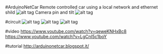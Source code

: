 #ArduinoNetCar
Remote controlled car using a local network and ethernet shild
![alt tag](http://2.bp.blogspot.com/-14tQT9m6tX8/T37bTF88YPI/AAAAAAAAAB0/2b_6g-IiaSI/s1600/IMG_0297.JPG)
Camera pin and tilt
![alt tag](http://3.bp.blogspot.com/-bEph_UVwAmw/T5-twe4oXcI/AAAAAAAAACM/qA_pXUE4Lkw/s1600/FILE0002.JPG)


#circuit
![alt tag](http://2.bp.blogspot.com/-5x75uymWdAc/T34WSyunMQI/AAAAAAAAAAM/Dg1bzo0UfIo/s1600/l293d_bb.png)
![alt tag](http://3.bp.blogspot.com/-zU3rU08U3R0/T37DGK3F7nI/AAAAAAAAAAk/iaJpy4fX84o/s1600/circuit2_bb.png)
![alt tag](http://2.bp.blogspot.com/-PGwoXTS9EBM/T7Naef86Z1I/AAAAAAAAACg/KlcicLKaruk/s1600/servo_bb.png)

#video
https://www.youtube.com/watch?v=qeweKNHxBc8   
https://www.youtube.com/watch?v=LgCnI5c1boY

#tutorial
http://arduinonetcar.blogspot.it/
